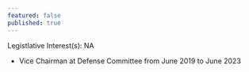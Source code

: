 ```yaml
---
featured: false
published: true
---
```

Legistlative Interest(s): NA

* Vice Chairman at Defense Committee from June 2019 to June 2023
